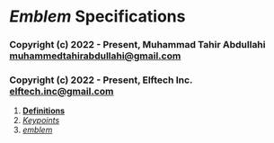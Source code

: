 # **_Emblem_** Specifications

### Copyright (c) 2022 - Present, Muhammad Tahir Abdullahi  <muhammedtahirabdullahi@gmail.com>

### Copyright (c) 2022 - Present, Elftech Inc. <elftech.inc@gmail.com>

1. [**Definitions**]('definitions/index.md')
  1.  [_Keypoints_]('definitions/keypoints.md')
  2.  [_emblem_]('definitions/emblem.md')
